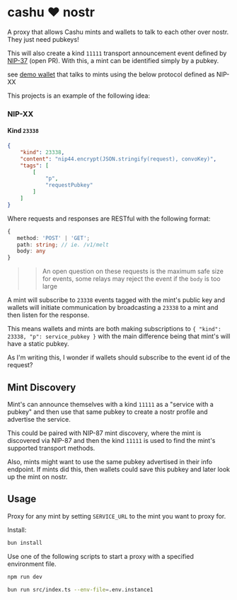 # cashu ❤️ nostr

A proxy that allows Cashu mints and wallets to talk to each other over nostr. They just need pubkeys!

This will also create a kind `11111` transport announcement event defined by [NIP-37](https://github.com/nostr-protocol/nips/blob/459e5aaead3e1d4803d2f7798d2c7ab784cfab14/137.md) (open PR). With this, a mint can be identified simply by a pubkey.

see [demo wallet](https://github.com/gudnuf/cashu-proxy-tester) that talks to mints using the below protocol defined as NIP-XX

This projects is an example of the following idea:

### NIP-XX

#### Kind `23338`
```json
{
    "kind": 23338,
    "content": "nip44.encrypt(JSON.stringify(request), convoKey)",
    "tags": [
        [
            "p",
            "requestPubkey"
        ]
    ]
}
```

Where requests and responses are RESTful with the following format:
```ts
{
   method: 'POST' | 'GET';
   path: string; // ie. /v1/melt
   body: any
}
```

>> An open question on these requests is the maximum safe size for events, some relays may reject the event if the `body` is too large

A mint will subscribe to `23338` events tagged with the mint's public key and wallets will initiate communication by broadcasting a `23338` to a mint and then listen for the response.

This means wallets and mints are both making subscriptions to `{ "kind": 23338, "p": service_pubkey }` with the main difference being that mint's will have a static pubkey.

As I'm writing this, I wonder if wallets should subscribe to the event id of the request?

## Mint Discovery

Mint's can announce themselves with a kind `11111` as a "service with a pubkey" and then use that same pubkey to create a nostr profile and advertise the service. 

This could be paired with NIP-87 mint discovery, where the mint is discovered via NIP-87 and then the kind `11111` is used to find the mint's supported transport methods.

Also, mints might want to use the same pubkey advertised in their info endpoint. If mints did this, then wallets could save this pubkey and later look up the mint on nostr.

## Usage

Proxy for any mint by setting `SERVICE_URL` to the mint you want to proxy for.

Install:

```bash
bun install
```

Use one of the following scripts to start a proxy with a specified environment file.

```bash
npm run dev
```

```bash
bun run src/index.ts --env-file=.env.instance1
```
